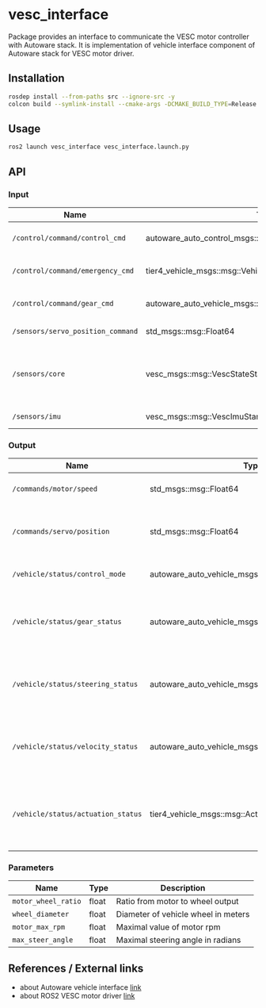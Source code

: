 # vesc_interface
<!-- Required -->
<!-- Package description -->
Package provides an interface to communicate the VESC motor controller with Autoware stack. It is implementation of vehicle interface component of Autoware stack for VESC motor driver.

## Installation
<!-- Required -->
<!-- Things to consider:
    - How to build package? 
    - Are there any other 3rd party dependencies required? -->

```bash
rosdep install --from-paths src --ignore-src -y
colcon build --symlink-install --cmake-args -DCMAKE_BUILD_TYPE=Release -DCMAKE_EXPORT_COMPILE_COMMANDS=On --packages-up-to vesc_interface
```

## Usage
<!-- Required -->
<!-- Things to consider:
    - Launching package. 
    - Exposed API (example service/action call. -->

```bash
ros2 launch vesc_interface vesc_interface.launch.py
```

## API
<!-- Required -->
<!-- Things to consider:
    - How do you use the package / API? -->

### Input

| Name         | Type                  | Description  |
| ------------ | --------------------- | ------------ |
| `/control/command/control_cmd` | autoware_auto_control_msgs::msg::AckermannControlCommand | autoware steering command |
| `/control/command/emergency_cmd` | tier4_vehicle_msgs::msg::VehicleEmergencyStamped | autoware emergency command |
| `/control/command/gear_cmd` | autoware_auto_vehicle_msgs::msg::GearCommand | autoware gear command |
| `/sensors/servo_position_command` | std_msgs::msg::Float64 | Vesc servo position |
| `/sensors/core` | vesc_msgs::msg::VescStateStamped | Vesc State information, including current motor speed |
| `/sensors/imu` | vesc_msgs::msg::VescImuStamped | Vesc IMU information |

### Output

| Name         | Type                  | Description  |
| ------------ | --------------------- | ------------ |
| `/commands/motor/speed` | std_msgs::msg::Float64 | Speed message for VESC in rpm |
| `/commands/servo/position` | std_msgs::msg::Float64 | Servo position message for VESC in (0 - 1) range where 0.5 is straight |
| `/vehicle/status/control_mode` | autoware_auto_vehicle_msgs::msg::ControlModeReport | Current contol mode kept by vessc_interface |
| `/vehicle/status/gear_status` | autoware_auto_vehicle_msgs::msg::GearReport | Gear status published as a feedback to Autoware Control component |
| `/vehicle/status/steering_status` | autoware_auto_vehicle_msgs::msg::SteeringReport | Steering status published as a feedback to Autoware Control component |
| `/vehicle/status/velocity_status` | autoware_auto_vehicle_msgs::msg::VelocityReport | Velocity status published as a feedback to Autoware Control component |
| `/vehicle/status/actuation_status` | tier4_vehicle_msgs::msg::ActuationStatusStamped | Actuation status published as a feedback to Autoware Control component |


### Parameters

| Name         | Type | Description  |
| ------------ | ---- | ------------ |
| `motor_wheel_ratio` | float  | Ratio from motor to wheel output |
| `wheel_diameter` | float  | Diameter of vehicle wheel in meters |
| `motor_max_rpm` | float  | Maximal value of motor rpm |
| `max_steer_angle` | float  | Maximal steering angle in radians |


## References / External links
<!-- Optional -->
- about Autoware vehicle interface [link](https://autowarefoundation.github.io/autoware-documentation/main/design/autoware-interfaces/components/vehicle-interface/)
- about ROS2 VESC motor driver [link](https://github.com/f1tenth/vesc/tree/ros2)